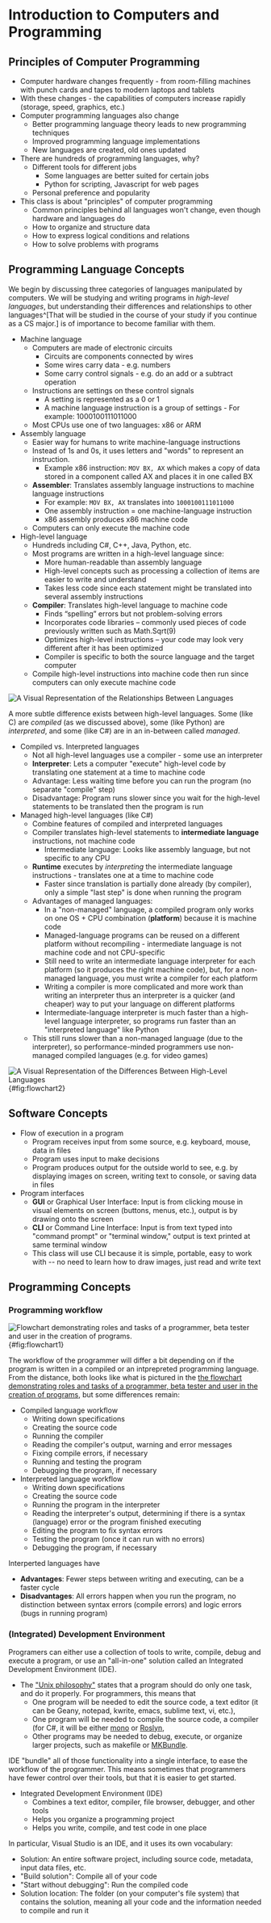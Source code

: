 <!-- The previous outline, which includes some ideas I haven't covered in my lecture

# General Concepts

- Programming languages types and paradigms
    - Machine language instructions
    - Assembly instructions
    - High-Level Programming Languages
    - Object-oriented paradigm and  data hiding
- The difference between roles (user, tester, programmer)
- How complex piece of software _reuse_ previous pieces.
- The importance of security :lock:
    - Types of attack (malware, phishing, social engineering, zero-day)
    - Types of loss (loss of integrity / availability / confidentiality)

## Writing and Compiling Programs

- Understand what the "flow of development" is:
    - Having a goal
    - Writing down specifications
    - Creating the source code
    - Running the compiler
    - Reading the compiler's output, warning and error messages
    - Looking for documentation and help on-line and off-line
    - Testing
    - Making sure the program is secure :lock:
    - Editing
    - Reusing
- Using an IDE to
    - Create a project,
    - Perform some of the steps of the "flow of development",
    - Correctly save and re-open projects,
    - Understand basic features of break points and debugging. :question:

## Computer Usage

- How to download and install an IDE in a secure way :lock:
- How to share and zip a project
- How to use shortcuts :question:
- How to look for on-line documentation

-->

# Introduction to Computers and Programming

## Principles of Computer Programming

- Computer hardware changes frequently - from room-filling machines with punch cards and tapes to modern laptops and tablets
- With these changes - the capabilities of computers increase rapidly (storage, speed, graphics, etc.)
- Computer programming languages also change
    - Better programming language theory leads to new programming techniques
    - Improved programming language implementations
    - New languages are created, old ones updated
- There are hundreds of programming languages, why?
    - Different tools for different jobs
        - Some languages are better suited for certain jobs
        - Python for scripting, Javascript for web pages
    - Personal preference and popularity
- This class is about "principles" of computer programming
    - Common principles behind all languages won't change, even though hardware and languages do
    - How to organize and structure data
    - How to express logical conditions and relations
    - How to solve problems with programs

## Programming Language Concepts

We begin by discussing three categories of languages manipulated by computers.
We will be studying and writing programs in _high-level languages_, but understanding their differences and relationships to other languages^[That will be studied in the course of your study if you continue as a CS major.] is of importance to become familiar with them.

- Machine language
    - Computers are made of electronic circuits
        - Circuits are components connected by wires
        - Some wires carry data - e.g. numbers
        - Some carry control signals - e.g. do an add or a subtract operation
    - Instructions are settings on these control signals
        - A setting is represented as a 0 or 1
        - A machine language instruction is a group of settings - For example: 1000100111011000
    - Most CPUs use one of two languages: x86 or ARM
- Assembly language
    - Easier way for humans to write machine-language instructions
    - Instead of 1s and 0s, it uses letters and "words" to represent an instruction.
        - Example x86 instruction: `MOV BX, AX` which makes a copy of data stored in a component called AX and places it in one called BX
    - **Assembler**: Translates assembly language instructions to machine language instructions
        - For example: `MOV BX, AX` translates into `1000100111011000`
        - One assembly instruction = one machine-language instruction
        - x86 assembly produces x86 machine code
    - Computers can only execute the machine code
- High-level language
    - Hundreds including C#, C++, Java, Python, etc.
    - Most programs are written in a high-level language since:
        - More human-readable than assembly language
        - High-level concepts such as processing a collection of items are easier to write and understand
        - Takes less code since each statement might be translated into several assembly instructions
    - **Compiler**: Translates high-level language to machine code
        - Finds “spelling” errors but not problem-solving errors
        - Incorporates code libraries – commonly used pieces of code previously written such as Math.Sqrt(9)
        - Optimizes high-level instructions – your code may look very different after it has been optimized
        - Compiler is specific to both the source language and the target computer
    - Compile high-level instructions into machine code then run since computers can only execute machine code

![A Visual Representation of the Relationships Between Languages](img/overview_languages_1)

A more subtle difference exists between high-level languages.
Some (like C) are _compiled_ (as we discussed above), some (like Python) are _interpreted_, and some (like C#) are in an in-between called _managed_.

- Compiled vs. Interpreted languages
    - Not all high-level languages use a compiler - some use an interpreter
    - **Interpreter**: Lets a computer "execute" high-level code by translating one statement at a time to machine code
    - Advantage: Less waiting time before you can run the program (no separate "compile" step)
    - Disadvantage: Program runs slower since you wait for the high-level statements to be translated then the program is run
- Managed high-level languages (like C#)
    - Combine features of compiled and interpreted languages
    - Compiler translates high-level statements to **intermediate language** instructions, not machine code
        - Intermediate language: Looks like assembly language, but not specific to any CPU
    - **Runtime** executes by *interpreting* the intermediate language instructions - translates one at a time to machine code
        - Faster since translation is partially done already (by compiler), only a simple "last step" is done when running the program
    - Advantages of managed languages:
        - In a "non-managed" language, a compiled program only works on one OS + CPU combination (**platform**) because it is machine code
        - Managed-language programs can be reused on a different platform without recompiling - intermediate language is not machine code and not CPU-specific
        - Still need to write an intermediate language interpreter for each platform (so it produces the right machine code), but, for a non-managed language, you must write a compiler for each platform
        - Writing a compiler is more complicated and more work than writing an interpreter thus an interpreter is a quicker (and cheaper) way to put your language on different platforms
        - Intermediate-language interpreter is much faster than a high-level language interpreter, so programs run faster than an "interpreted language" like Python
    - This still runs slower than a non-managed language (due to the interpreter), so performance-minded programmers use non-managed compiled languages (e.g. for video games)

![A Visual Representation of the Differences Between High-Level Languages](img/overview_languages_2){#fig:flowchart2}


## Software Concepts

- Flow of execution in a program
    - Program receives input from some source, e.g. keyboard, mouse, data in files
    - Program uses input to make decisions
    - Program produces output for the outside world to see, e.g. by displaying images on screen, writing text to console, or saving data in files
- Program interfaces
    - **GUI** or Graphical User Interface: Input is from clicking mouse in visual elements on screen (buttons, menus, etc.), output is by drawing onto the screen
    - **CLI** or Command Line Interface: Input is from text typed into "command prompt" or "terminal window," output is text printed at same terminal window
    - This class will use CLI because it is simple, portable, easy to work with -- no need to learn how to draw images, just read and write text


## Programming Concepts

### Programming workflow

![Flowchart demonstrating roles and tasks of a programmer, beta tester and user in the creation of programs.](img/flowchart){#fig:flowchart1}

The workflow of the programmer will differ a bit depending on if the program is written in a compiled or an intprepreted programming language.
From the distance, both looks like what is pictured in the [the flowchart demonstrating roles and tasks of a programmer, beta tester and user in the creation of programs](#fig:flowchart1), but some differences remain:

- Compiled language workflow
    - Writing down specifications
    - Creating the source code
    - Running the compiler
    - Reading the compiler's output, warning and error messages
    - Fixing compile errors, if necessary
    - Running and testing the program
    - Debugging the program, if necessary
- Interpreted language workflow
    - Writing down specifications
    - Creating the source code
    - Running the program in the interpreter
    - Reading the interpreter's output, determining if there is a syntax (language) error or the program finished executing
    - Editing the program to fix syntax errors
    - Testing the program (once it can run with no errors)
    - Debugging the program, if necessary
    
Interperted languages have

- **Advantages**: Fewer steps between writing and executing, can be a faster cycle
- **Disadvantages**: All errors happen when you run the program, no distinction between syntax errors (compile errors) and logic errors (bugs in running program)

### (Integrated) Development Environment

Programers can either use a collection of tools to write, compile, debug and execute a program, or use an "all-in-one" solution called an Integrated Development Environment (IDE).

- The ["Unix philosophy"](https://en.wikipedia.org/wiki/Unix_philosophy) states that a program should do only one task, and do it properly. For programmers, this means that
    - One program will be needed to edit the source code, a text editor (it can be Geany, notepad, kwrite, emacs, sublime text, vi, etc.),
    - One program will be needed to compile the source code, a compiler (for C#, it will be either [mono](https://en.wikipedia.org/wiki/Mono_(software)) or [Roslyn](https://en.wikipedia.org/wiki/Roslyn_(compiler)),
    - Other programs may be needed to debug, execute, or organize larger projects, such as makefile or [MKBundle](https://www.mono-project.com/docs/tools+libraries/tools/mkbundle/).

IDE "bundle" all of those functionality into a single interface, to ease the workflow of the programmer.
This means sometimes that programmers have fewer control over their tools, but that it is easier to get started.
    
- Integrated Development Environment (IDE)
    - Combines a text editor, compiler, file browser, debugger, and other tools
    - Helps you organize a programming project
    - Helps you write, compile, and test code in one place

In particular, Visual Studio is an IDE, and it uses its own vocabulary:

- Solution: An entire software project, including source code, metadata, input data files, etc.
- "Build solution": Compile all of your code
- "Start without debugging": Run the compiled code
- Solution location: The folder (on your computer's file system) that contains the solution, meaning all your code and the information needed to compile and run it
